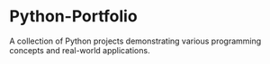 # Python-Portfolio
A collection of Python projects demonstrating various programming concepts and real-world applications.
